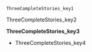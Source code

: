 ```ngMeta
ThreeCompleteStories_key1
```
ThreeCompleteStories_key2

**ThreeCompleteStories_key3**

- ThreeCompleteStories_key4
